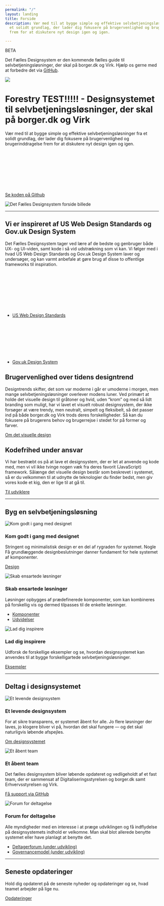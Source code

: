 ```yaml
---
permalink: "/"
layout: landing
title: Forside
description: Vær med til at bygge simple og effektive selvbetjeningsløsninger fra
  et solidt grundlag, der lader dig fokusere på brugervenlighed og brugerinddragelse
  frem for at diskutere nyt design igen og igen.

---
```

<div class="alert alert-info" role="alert" aria-label="Styleguiden er gået i beta">
<div class="alert-body">
<p class="alert-heading">BETA</p>
<p class="alert-text">Det Fælles Designsystem er den kommende fælles guide til selvbetjeningsløsninger, der skal på borger.dk og Virk. Hjælp os gerne med at forbedre det via <a href="https://github.com/detfaellesdesignsystem/dkfds-components">GitHub</a>.</p>
</div>
</div>

![](/img/descriptionimages/Primaerknapper.png)

<div class="row"> <div class="col-12 col-lg-5"> <h1 class="mt-0">Forestry TEST!!!!! - Designsystemet til selvbetjenings­løsninger, der skal på borger.dk og Virk</h1> <p class="font-lead"> Vær med til at bygge simple og effektive selvbetjeningsløsninger fra et solidt grundlag, der lader dig fokusere på brugervenlighed og brugerinddragelse frem for at diskutere nyt design igen og igen. </p>  
<p>
<a href="https://github.com/detfaellesdesignsystem/dkfds-components" class="icon-link">
Se koden på Github<svg class="icon-svg"><use xlink:href="#open-in-new"></use></svg>
</a>
</p>
<!--<p>
<a href="#">
Download designfilerne
</a>
</p>-->
</div>
<div class="col-12 col-lg-7">
<img src="{{ site.baseurl }}/img/descriptionimages/forsidebillede.png" alt="Det Fælles Designsystem forside billede" class="d-none d-lg-block">
</div>
</div>

<hr class="my-6">

<h2>Vi er inspireret af US Web Design Standards og Gov.uk Design System</h2>
<p>Det Fælles Designsystem tager ved lære af de bedste og genbruger både UX- og UI-viden, samt kode i så vid udstrækning som vi kan. Vi følger med i hvad US
Web Design Standards og Gov.uk Design System laver og undersøger, og kan varmt anbefale at gøre brug af disse to offentlige frameworks til inspiration.</p>

<ul class="nobullet-list">
<li>
<a href="https://v2.designsystem.digital.gov/" class="icon-link">
US Web Design Standards<svg class="icon-svg"><use xlink:href="#open-in-new"></use></svg>
</a>
</li>
<li>
<a href="https://design-system.service.gov.uk/" class="icon-link">
Gov.uk Design System<svg class="icon-svg"><use xlink:href="#open-in-new"></use></svg>
</a>
</li>
</ul>

<h2 >Brugervenlighed over tidens designtrend</h2>
<p>Designtrends skifter, det som var moderne i går er umoderne i morgen, men mange selvbetjeningsløsninger overlever modens luner. Ved primært at holde det visuelle design til gråtoner og hvid, uden “krom” og med så lidt branding som muligt, har vi lavet et visuelt robust designsystem, der ikke forsøger at være trendy, men neutralt, simpelt og fleksibelt, så det passer ind på både borger.dk og Virk trods deres forskelligheder. Så kan du fokusere på brugerens behov og brugerrejse i stedet for på former og farver.</p>
<p>
<a href="/dkfds-docs/design/visueltdesign/">
Om det visuelle design
</a>
</p>

<h2>Kodefrihed under ansvar</h2>
<p>Vi har bestræbt os på at lave et designsystem, der er let at anvende og kode med, men vi vil ikke tvinge nogen væk fra deres favorit (JavaScript) framework. Sålænge det visuelle design består som beskrevet i systemet, så er du velkommen til at udnytte de teknologier du finder bedst, men giv vores kode et kig, den er lige til at gå til.</p>
<p>
<a href="/dkfds-docs/omdesignsystemet/tiludviklere/">
Til udviklere
</a>
</p>

<hr class="my-6">

<h2>Byg en selvbetjeningsløsning</h2>
<div class="row">
<div class="col-12 col-md-4">
<div class="demo-img-container demo-img-container--turquoise d-none d-md-flex">
<img src="{{ site.baseurl }}/img/descriptionimages/format-line-style.svg" alt="Kom godt i gang med designet">
</div>
<h3 class="h4">Kom godt i gang med designet</h3>
<p>Stringent og minimalistisk design er en del af rygraden for systemet. Nogle Få grundlæggende designbeslutninger danner fundament for hele systemet af komponenter.</p>
<p><a href="/dkfds-docs/design/">Design</a></p>
</div>
<div class="col-12 col-md-4">
<div class="demo-img-container demo-img-container--orange d-none d-md-flex">
<img src="{{ site.baseurl }}/img/descriptionimages/puzzle-outline.svg" alt="Skab ensartede løsninger">
</div>
<h3 class="h4">Skab ensartede løsninger</h3>
<p>Løsninger opbygges af prædefinerede komponenter, som kan kombineres på forskellig vis og dermed tilpasses til de enkelte løsninger.</p>
<ul class="nobullet-list">
<li><a href="/dkfds-docs/komponenter/">Komponenter</a></li>
<li><a href="/dkfds-docs/udvidelser/">Udvidelser</a></li>
</ul>
</div>
<div class="col-12 col-md-4">
<div class="demo-img-container demo-img-container--purple d-none d-md-flex">
<img src="{{ site.baseurl }}/img/descriptionimages/monitor-dashboard.svg" alt="Lad dig inspirere">
</div>
<h3 class="h4">Lad dig inspirere</h3>
<p>Udforsk de forskellige eksempler og se, hvordan designsystemet kan anvendes til at bygge forskelligartede selvbetjeningsløsninger.</p>
<p><a href="/dkfds-docs/eksempler/">Eksempler</a></p>
</div>
</div>
<!--
<hr class="my-6">
\-->
<!--<h2>Selvevaluer om din selvbetjeningsløsnings lever op til designkravene</h2>
<p>Selvevaluer om du overholder designsystemet, og se hvilke krav der gælder for selvbetjeningsløsninger, der skal på borger.dk og Virk.</p>
<p><a href="/dkfds-docs/krav/">Se om du lever op til kravet om brug af designsystemet</a></p>
\-->
<hr class="my-6">

<h2>Deltag i designsystemet</h2>
<div class="row">
<div class="col-12 col-md-4">
<div class="demo-img-container demo-img-container--violet d-none d-md-flex">
<img src="{{ site.baseurl }}/img/descriptionimages/outline-share.svg" alt="Et levende designsystem">
</div>
<h3 class="h4">Et levende designsystem</h3>
<p>For at sikre transparens, er systemet åbent for alle. Jo flere løsninger der laves, jo klogere bliver vi på, hvordan det skal fungere — og det skal naturligvis løbende afspejles.</p>
<p><a href="/dkfds-docs/omdesignsystemet/">Om designsystemet</a></p>
</div>
<div class="col-12 col-md-4">
<div class="demo-img-container demo-img-container--magenta d-none d-md-flex">
<img src="{{ site.baseurl }}/img/descriptionimages/outline-forum.svg" alt="Et åbent team">
</div>
<h3 class="h4">Et åbent team</h3>
<p>Det fælles designsystem bliver løbende opdateret og vedligeholdt af et fast team, der er sammensat af Digitaliseringsstyrelsen og borger.dk samt Erhvervsstyrelsen og Virk.</p>
<p><a href="https://github.com/detfaellesdesignsystem/dkfds-components">Få support via GitHub</a></p>
</div>
<div class="col-12 col-md-4">
<div class="demo-img-container demo-img-container--teal d-none d-md-flex">
<img src="{{ site.baseurl }}/img/descriptionimages/account-group.svg" alt="Forum for deltagelse">
</div>
<h3 class="h4">Forum for deltagelse</h3>
<p>Alle myndigheder med en interesse i at præge udviklingen og få indflydelse på designsystemets indhold er velkomne. Man skal blot allerede benytte systemet eller have planlagt at benytte det.</p>
<ul class="nobullet-list">
<li><a href="#" class="disabled" disabled="disabled">Deltagerforum (under udvikling)</a></li>
<li><a href="#" class="disabled" disabled="disabled">Governancemodel (under udvikling)</a></li>
</ul>
</div>
</div>

<hr class="my-6">
<!--
<h2>Spørgsmål og svar</h2>
<p>Find hjælp via vores ofte stillede spørgsmål og svar.</p>
<p><a href="/dkfds-docs/omdesignsystemet/">FAQ</a></p>
\-->
<h2>Seneste opdateringer</h2>
<p>Hold dig opdateret på de seneste nyheder og opdateringer og se, hvad teamet arbejder på lige nu.</p>
<p><a href="/dkfds-docs/omdesignsystemet/">Opdateringer</a></p>
<!--
<h2>Roadmap</h2>
<p>Se hvilke features der ligger i horisonten, og hvornår de er planlagt til implementering.</p>
<p><a href="/dkfds-docs/omdesignsystemet/">Roadmap</a></p>
\-->